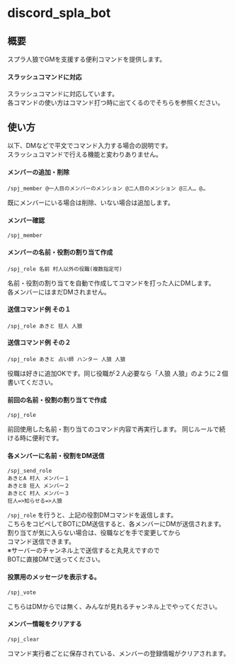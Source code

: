 # discord_spla_bot

## 概要
スプラ人狼でGMを支援する便利コマンドを提供します。
#### スラッシュコマンドに対応
スラッシュコマンドに対応しています。  
各コマンドの使い方はコマンド打つ時に出てくるのでそちらを参照ください。  

## 使い方

以下、DMなどで平文でコマンド入力する場合の説明です。  
スラッシュコマンドで行える機能と変わりありません。  

#### メンバーの追加・削除
    /spj_member @一人目のメンバーのメンション @二人目のメンション @三人… @…
既にメンバーにいる場合は削除、いない場合は追加します。

#### メンバー確認
    /spj_member

#### メンバーの名前・役割の割り当て作成  
    /spj_role 名前 村人以外の役職(複数指定可)
名前・役割の割り当てを自動で作成してコマンドを打った人にDMします。  
各メンバーにはまだDMされません。

#### 送信コマンド例 その１
    /spj_role あきと 狂人 人狼 

#### 送信コマンド例 その２  
    /spj_role あきと 占い師 ハンター 人狼 人狼
役職は好きに追加OKです。同じ役職が２人必要なら「人狼 人狼」のように２個書いてください。

#### 前回の名前・役割の割り当てで作成
    /spj_role
前回使用した名前・割り当てのコマンド内容で再実行します。
同じルールで続ける時に便利です。

#### 各メンバーに名前・役割をDM送信
    /spj_send_role  
    あきとA 村人 メンバー１  
    あきとB 狂人 メンバー２ 
    あきとC 村人 メンバー３
    狂人=>知らせる=>人狼
`/spj_role` を行うと、上記の役割DMコマンドを返信します。  
こちらをコピペしてBOTにDM送信すると、各メンバーにDMが送信されます。  
割り当てが気に入らない場合は、役職などを手で変更してから  
コマンド送信できます。  
※サーバーのチャンネル上で送信すると丸見えですので  
BOTに直接DMで送ってください。

#### 投票用のメッセージを表示する。  
    /spj_vote
こちらはDMからでは無く、みんなが見れるチャンネル上でやってください。

#### メンバー情報をクリアする
    /spj_clear   
コマンド実行者ごとに保存されている、メンバーの登録情報がクリアされます。  